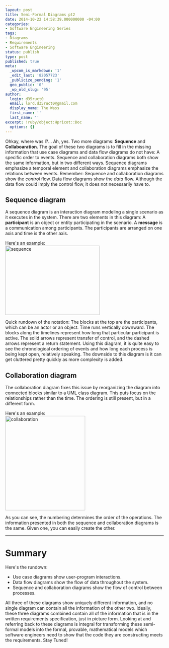 ```yaml
---
layout: post
title: Semi-Formal Diagrams pt2
date: 2014-10-22 14:58:39.000000000 -04:00
categories:
- Software Engineering Series
tags:
- Diagrams
- Requirements
- Software Engineering
status: publish
type: post
published: true
meta:
  _wpcom_is_markdown: '1'
  _edit_last: '82057723'
  _publicize_pending: '1'
  geo_public: '0'
  _wp_old_slug: '95'
author:
  login: d35ruct0
  email: lord.d35ruct0@gmail.com
  display_name: The Wass
  first_name: ''
  last_name: ''
excerpt: !ruby/object:Hpricot::Doc
  options: {}
---
```

<p>Ohkay, where was I?...  Ah, yes.  Two more diagrams:  <strong>Sequence</strong> and <strong>Collaboaration</strong>.  The goal of these two diagrams is to fill in the missing information that use case diagrams and data flow diagrams do not have: A specific order to events. Sequence and collaboration diagrams both show the same information, but in two different ways.  Sequence diagrams emphasize a temporal element and collaboration diagrams emphasize the relations between events.  Remember: Sequence and collaboration diagrams show the <em>control</em> flow.  Data flow diagrams show the <em>data</em> flow.  Although the data flow could imply the control flow, it does not necessarily have to.<br />
<!--more--></p>
<h2>Sequence diagram</h2>
<p>A sequence diagram is an interaction diagram modeling a single scenario as it executes in the system.  There are two elements in this diagram: A <strong>participant</strong> is an object or entity participating in the scenario.  A <strong>message</strong> is a communication among participants. The participants are arranged on one axis and time is the other axis.</p>
<p>Here's an example:<br />
<a href="https://werdsofthewass.files.wordpress.com/2015/03/sequence.png"><img src="assets/sequence.png?w=300" alt="sequence" width="300" height="220" class="alignnone size-medium wp-image-60" /></a></p>
<p>Quick rundown of the notation:  The blocks at the top are the participants, which can be an actor or an object.  Time runs vertically downward.  The blocks along the timelines represent how long that particular participant is active. The solid arrows represent transfer of control, and the dashed arrows represent a return statement.  Using this diagram, it is quite easy to see the chronological ordering of events and how long each process is being kept open, relatively speaking.  The downside to this diagram is it can get cluttered pretty quickly as more complexity is added.</p>
<h2>Collaboration diagram</h2>
<p>The collaboration diagram fixes this issue by reorganizing the diagram into connected blocks similar to a UML class diagram.  This puts focus on the relationships rather than the time.  The ordering is still present, but in a different form.</p>
<p>Here's an example:<br />
<a href="https://werdsofthewass.files.wordpress.com/2015/03/collaboration.png"><img src="assets/collaboration.png?w=254" alt="collaboration" width="254" height="300" class="alignnone size-medium wp-image-39" /></a></p>
<p>As you can see, the numbering determines the order of the operations.  The information presented in both the sequence and collaboration diagrams is the same.  Given one, you can easily create the other.</p>
<hr />
<h1>Summary</h1>
<p>Here's the rundown:</p>
<ul>
<li>Use case diagrams show user-program interactions.</li>
<li>Data flow diagrams show the flow of data throughout the system.</li>
<li>Sequence and collaboration diagrams show the flow of control between processes.</li>
</ul>
<p>All three of these diagrams show uniquely different information, and no single diagram can contain all the information of the other two.  Ideally, these three diagrams combined contain all of the information that is in the written requirements specification, just in picture form.  Looking at and referring back to these diagrams is integral for transforming these semi-formal models into the formal, provable, mathematical models which software engineers need to show that the code they are constructing meets the requirements.  Stay Tuned!</p>
